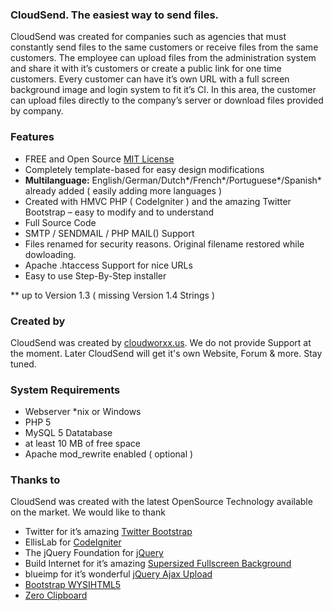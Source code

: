 ### CloudSend. The easiest way to send files.

CloudSend was created for companies such as agencies that must constantly send files to the same customers or receive files from the same customers. The employee can upload files from the administration system and share it with it’s customers or create a public link for one time customers. Every customer can have it’s own URL with a full screen background image and login system to fit it’s CI. In this area, the customer can upload files directly to the company’s server or download files provided by company.


### Features

- FREE and Open Source [MIT License](https://opensource.org/licenses/MIT)
- Completely template-based for easy design modifications
- **Multilanguage:** English/German/Dutch*/French*/Portuguese*/Spanish* already added ( easily adding more languages )
- Created with HMVC PHP ( CodeIgniter ) and the amazing Twitter Bootstrap – easy to modify and to understand
- Full Source Code
- SMTP / SENDMAIL / PHP MAIL() Support
- Files renamed for security reasons. Original filename restored while dowloading.
- Apache .htaccess Support for nice URLs
- Easy to use Step-By-Step installer

** up to Version 1.3 ( missing Version 1.4 Strings )

### Created by
CloudSend was created by [cloudworxx.us](http://www.cloudworxx.us). We do not provide Support at the moment. Later CloudSend will get it's own Website, Forum & more. Stay tuned.

### System Requirements

- Webserver *nix or Windows
- PHP 5
- MySQL 5 Datatabase
- at least 10 MB of free space
- Apache mod_rewrite enabled ( optional )

### Thanks to
CloudSend was created with the latest OpenSource Technology available on the market. We would like to thank

- Twitter for it’s amazing [Twitter Bootstrap](http://getbootstrap.com/)
- EllisLab for [CodeIgniter](http://ellislab.com/codeigniter)
- The jQuery Foundation for [jQuery](http://jquery.com/)
- Build Internet for it’s amazing [Supersized Fullscreen Background](http://buildinternet.com/project/supersized/)
- blueimp for it’s wonderful [jQuery Ajax Upload](http://blueimp.github.io/jQuery-File-Upload/)
- [Bootstrap WYSIHTML5](http://jhollingworth.github.io/bootstrap-wysihtml5/)
- [Zero Clipboard](http://jonrohan.github.io/ZeroClipboard/)